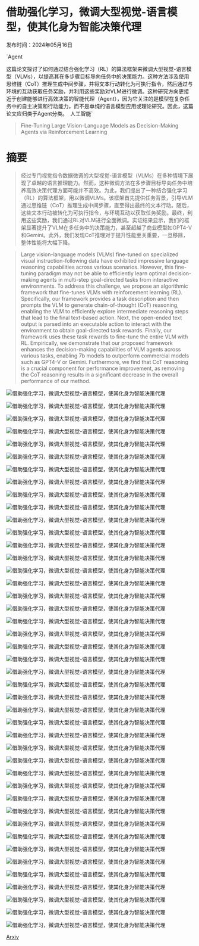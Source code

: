 # 借助强化学习，微调大型视觉-语言模型，使其化身为智能决策代理

发布时间：2024年05月16日

`Agent

这篇论文探讨了如何通过结合强化学习（RL）的算法框架来微调大型视觉-语言模型（VLMs），以提高其在多步骤目标导向任务中的决策能力。这种方法涉及使用思维链（CoT）推理生成中间步骤，并将文本行动转化为可执行指令，然后通过与环境的互动获取任务奖励，并利用这些奖励对VLM进行微调。这种研究方向更接近于创建能够进行高效决策的智能代理（Agent），因为它关注的是模型在复杂任务中的自主决策和行动能力，而不是单纯的语言模型应用或理论研究。因此，这篇论文应归类于Agent分类。` `人工智能`

> Fine-Tuning Large Vision-Language Models as Decision-Making Agents via Reinforcement Learning

# 摘要

> 经过专门视觉指令数据微调的大型视觉-语言模型（VLMs）在多种情境下展现了卓越的语言推理能力。然而，这种微调方法在多步骤目标导向任务中培养高效决策代理方面可能并不高效。为此，我们提出了一种结合强化学习（RL）的算法框架，用以微调VLMs。该框架首先提供任务背景，引导VLM通过思维链（CoT）推理生成中间步骤，直至得出最终的文本行动。随后，这些文本行动被转化为可执行指令，与环境互动以获取任务奖励。最终，利用这些奖励，我们通过RL对VLM进行全面微调。实证结果显示，我们的框架显著提升了VLM在多任务中的决策能力，甚至超越了商业模型如GPT4-V和Gemini。此外，我们发现CoT推理对于提升性能至关重要，一旦移除，整体性能将大幅下降。

> Large vision-language models (VLMs) fine-tuned on specialized visual instruction-following data have exhibited impressive language reasoning capabilities across various scenarios. However, this fine-tuning paradigm may not be able to efficiently learn optimal decision-making agents in multi-step goal-directed tasks from interactive environments. To address this challenge, we propose an algorithmic framework that fine-tunes VLMs with reinforcement learning (RL). Specifically, our framework provides a task description and then prompts the VLM to generate chain-of-thought (CoT) reasoning, enabling the VLM to efficiently explore intermediate reasoning steps that lead to the final text-based action. Next, the open-ended text output is parsed into an executable action to interact with the environment to obtain goal-directed task rewards. Finally, our framework uses these task rewards to fine-tune the entire VLM with RL. Empirically, we demonstrate that our proposed framework enhances the decision-making capabilities of VLM agents across various tasks, enabling 7b models to outperform commercial models such as GPT4-V or Gemini. Furthermore, we find that CoT reasoning is a crucial component for performance improvement, as removing the CoT reasoning results in a significant decrease in the overall performance of our method.

![借助强化学习，微调大型视觉-语言模型，使其化身为智能决策代理](../../../paper_images/2405.10292/numberline.png)

![借助强化学习，微调大型视觉-语言模型，使其化身为智能决策代理](../../../paper_images/2405.10292/ezp-demo.png)

![借助强化学习，微调大型视觉-语言模型，使其化身为智能决策代理](../../../paper_images/2405.10292/p24-demo.png)

![借助强化学习，微调大型视觉-语言模型，使其化身为智能决策代理](../../../paper_images/2405.10292/blackjack.png)

![借助强化学习，微调大型视觉-语言模型，使其化身为智能决策代理](../../../paper_images/2405.10292/alfworld-demo.png)

![借助强化学习，微调大型视觉-语言模型，使其化身为智能决策代理](../../../paper_images/2405.10292/x3.png)

![借助强化学习，微调大型视觉-语言模型，使其化身为智能决策代理](../../../paper_images/2405.10292/x4.png)

![借助强化学习，微调大型视觉-语言模型，使其化身为智能决策代理](../../../paper_images/2405.10292/x5.png)

![借助强化学习，微调大型视觉-语言模型，使其化身为智能决策代理](../../../paper_images/2405.10292/x6.png)

![借助强化学习，微调大型视觉-语言模型，使其化身为智能决策代理](../../../paper_images/2405.10292/x7.png)

![借助强化学习，微调大型视觉-语言模型，使其化身为智能决策代理](../../../paper_images/2405.10292/x8.png)

![借助强化学习，微调大型视觉-语言模型，使其化身为智能决策代理](../../../paper_images/2405.10292/x9.png)

![借助强化学习，微调大型视觉-语言模型，使其化身为智能决策代理](../../../paper_images/2405.10292/x10.png)

![借助强化学习，微调大型视觉-语言模型，使其化身为智能决策代理](../../../paper_images/2405.10292/x11.png)

![借助强化学习，微调大型视觉-语言模型，使其化身为智能决策代理](../../../paper_images/2405.10292/0.png)

![借助强化学习，微调大型视觉-语言模型，使其化身为智能决策代理](../../../paper_images/2405.10292/1.png)

![借助强化学习，微调大型视觉-语言模型，使其化身为智能决策代理](../../../paper_images/2405.10292/0.png)

![借助强化学习，微调大型视觉-语言模型，使其化身为智能决策代理](../../../paper_images/2405.10292/1.png)

![借助强化学习，微调大型视觉-语言模型，使其化身为智能决策代理](../../../paper_images/2405.10292/0.png)

![借助强化学习，微调大型视觉-语言模型，使其化身为智能决策代理](../../../paper_images/2405.10292/1.png)

![借助强化学习，微调大型视觉-语言模型，使其化身为智能决策代理](../../../paper_images/2405.10292/0.png)

![借助强化学习，微调大型视觉-语言模型，使其化身为智能决策代理](../../../paper_images/2405.10292/1.png)

![借助强化学习，微调大型视觉-语言模型，使其化身为智能决策代理](../../../paper_images/2405.10292/0.png)

![借助强化学习，微调大型视觉-语言模型，使其化身为智能决策代理](../../../paper_images/2405.10292/1.png)

![借助强化学习，微调大型视觉-语言模型，使其化身为智能决策代理](../../../paper_images/2405.10292/x12.png)

![借助强化学习，微调大型视觉-语言模型，使其化身为智能决策代理](../../../paper_images/2405.10292/x13.png)

![借助强化学习，微调大型视觉-语言模型，使其化身为智能决策代理](../../../paper_images/2405.10292/x14.png)

![借助强化学习，微调大型视觉-语言模型，使其化身为智能决策代理](../../../paper_images/2405.10292/x15.png)

![借助强化学习，微调大型视觉-语言模型，使其化身为智能决策代理](../../../paper_images/2405.10292/x16.png)

![借助强化学习，微调大型视觉-语言模型，使其化身为智能决策代理](../../../paper_images/2405.10292/x17.png)

![借助强化学习，微调大型视觉-语言模型，使其化身为智能决策代理](../../../paper_images/2405.10292/x18.png)

![借助强化学习，微调大型视觉-语言模型，使其化身为智能决策代理](../../../paper_images/2405.10292/x19.png)

![借助强化学习，微调大型视觉-语言模型，使其化身为智能决策代理](../../../paper_images/2405.10292/x20.png)

![借助强化学习，微调大型视觉-语言模型，使其化身为智能决策代理](../../../paper_images/2405.10292/0.png)

![借助强化学习，微调大型视觉-语言模型，使其化身为智能决策代理](../../../paper_images/2405.10292/0.png)

![借助强化学习，微调大型视觉-语言模型，使其化身为智能决策代理](../../../paper_images/2405.10292/0.png)

![借助强化学习，微调大型视觉-语言模型，使其化身为智能决策代理](../../../paper_images/2405.10292/0.png)

![借助强化学习，微调大型视觉-语言模型，使其化身为智能决策代理](../../../paper_images/2405.10292/0.png)

![借助强化学习，微调大型视觉-语言模型，使其化身为智能决策代理](../../../paper_images/2405.10292/0.png)

![借助强化学习，微调大型视觉-语言模型，使其化身为智能决策代理](../../../paper_images/2405.10292/0.png)

![借助强化学习，微调大型视觉-语言模型，使其化身为智能决策代理](../../../paper_images/2405.10292/0.png)

![借助强化学习，微调大型视觉-语言模型，使其化身为智能决策代理](../../../paper_images/2405.10292/0.png)

![借助强化学习，微调大型视觉-语言模型，使其化身为智能决策代理](../../../paper_images/2405.10292/0.png)

[Arxiv](https://arxiv.org/abs/2405.10292)